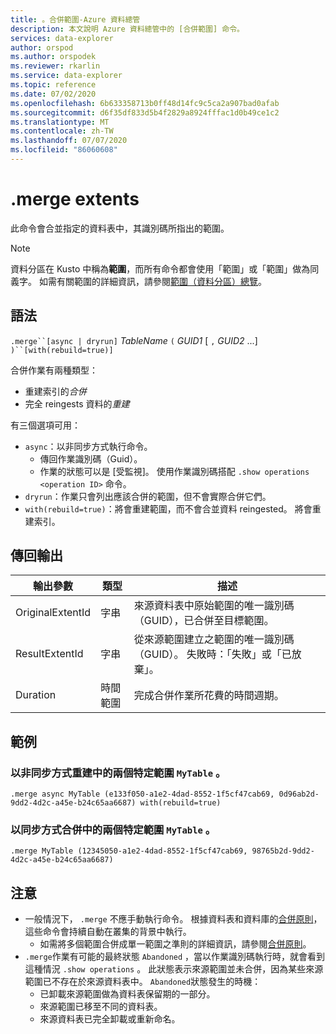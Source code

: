 ```yaml
---
title: 。合併範圍-Azure 資料總管
description: 本文說明 Azure 資料總管中的 [合併範圍] 命令。
services: data-explorer
author: orspod
ms.author: orspodek
ms.reviewer: rkarlin
ms.service: data-explorer
ms.topic: reference
ms.date: 07/02/2020
ms.openlocfilehash: 6b633358713b0ff48d14fc9c5ca2a907bad0afab
ms.sourcegitcommit: d6f35df833d5b4f2829a8924fffac1d0b49ce1c2
ms.translationtype: MT
ms.contentlocale: zh-TW
ms.lasthandoff: 07/07/2020
ms.locfileid: "86060608"
---
```

# <a name="merge-extents"></a>.merge extents

此命令會合並指定的資料表中，其識別碼所指出的範圍。 

> [!NOTE]
> 資料分區在 Kusto 中稱為**範圍**，而所有命令都會使用「範圍」或「範圍」做為同義字。
> 如需有關範圍的詳細資訊，請參閱[範圍（資料分區）總覽](extents-overview.md)。

## <a name="syntax"></a>語法

`.merge``[async | dryrun]` *TableName* `(` *GUID1* [ `,` *GUID2* ...] `)``[with(rebuild=true)]`

合併作業有兩種類型：
* 重建索引的*合併*
* 完全 reingests 資料的*重建*

有三個選項可用：
* `async`：以非同步方式執行命令。 
    * 傳回作業識別碼（Guid）。
    * 作業的狀態可以是 [受監視]。 使用作業識別碼搭配 `.show operations <operation ID>` 命令。
* `dryrun`：作業只會列出應該合併的範圍，但不會實際合併它們。
* `with(rebuild=true)`：將會重建範圍，而不會合並資料 reingested。 將會重建索引。

## <a name="return-output"></a>傳回輸出

輸出參數 |類型 |描述
---|---|---
OriginalExtentId |字串 |來源資料表中原始範圍的唯一識別碼（GUID），已合併至目標範圍。
ResultExtentId |字串 |從來源範圍建立之範圍的唯一識別碼（GUID）。 失敗時：「失敗」或「已放棄」。
Duration |時間範圍 |完成合併作業所花費的時間週期。

## <a name="examples"></a>範例

### <a name="rebuild-two-specific-extents-in-mytable-asynchronously"></a>以非同步方式重建中的兩個特定範圍 `MyTable` 。

```kusto
.merge async MyTable (e133f050-a1e2-4dad-8552-1f5cf47cab69, 0d96ab2d-9dd2-4d2c-a45e-b24c65aa6687) with(rebuild=true)
```

### <a name="merge-two-specific-extents-in-mytable-synchronously"></a>以同步方式合併中的兩個特定範圍 `MyTable` 。

```kusto
.merge MyTable (12345050-a1e2-4dad-8552-1f5cf47cab69, 98765b2d-9dd2-4d2c-a45e-b24c65aa6687)
```

## <a name="notes"></a>注意

* 一般情況下， `.merge` 不應手動執行命令。 根據資料表和資料庫的[合併原則](mergepolicy.md)，這些命令會持續自動在叢集的背景中執行。  
  * 如需將多個範圍合併成單一範圍之準則的詳細資訊，請參閱[合併原則](mergepolicy.md)。
* `.merge`作業有可能的最終狀態 `Abandoned` ，當以作業識別碼執行時，就會看到這種情況 `.show operations` 。 此狀態表示來源範圍並未合併，因為某些來源範圍已不存在於來源資料表中。 `Abandoned`狀態發生的時機：
   * 已卸載來源範圍做為資料表保留期的一部分。
   * 來源範圍已移至不同的資料表。
   * 來源資料表已完全卸載或重新命名。
